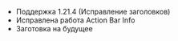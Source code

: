 - Поддержка 1.21.4 (Исправление заголовков)
- Исправлена работа Action Bar Info
- Заготовка на будущее